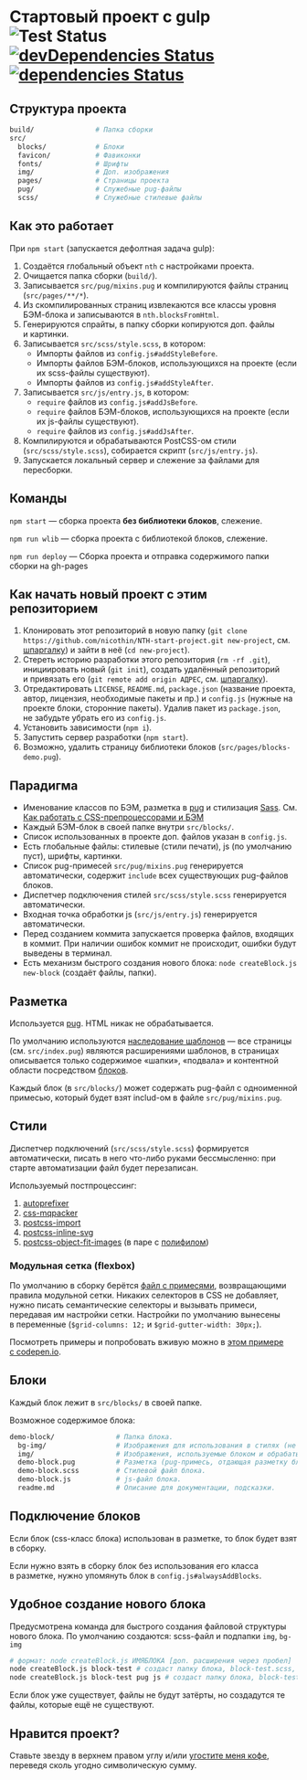 # Стартовый проект с gulp  ![Test Status](https://travis-ci.org/nicothin/NTH-start-project.svg?branch=master) [![devDependencies Status](https://david-dm.org/nicothin/NTH-start-project/dev-status.svg)](https://david-dm.org/nicothin/NTH-start-project?type=dev) [![dependencies Status](https://david-dm.org/nicothin/NTH-start-project/status.svg)](https://david-dm.org/nicothin/NTH-start-project)


## Структура проекта

```bash
build/               # Папка сборки
src/
  blocks/            # Блоки
  favicon/           # Фавиконки
  fonts/             # Шрифты
  img/               # Доп. изображения
  pages/             # Страницы проекта
  pug/               # Служебные pug-файлы
  scss/              # Служебные стилевые файлы
```


## Как это работает

При `npm start` (запускается дефолтная задача gulp):

1. Создаётся глобальный объект `nth` с настройками проекта.
5. Очищается папка сборки (`build/`).
5. Записывается `src/pug/mixins.pug` и компилируются файлы страниц (`src/pages/**/*`).
5. Из скомпилированных страниц извлекаются все классы уровня БЭМ-блока и записываются в `nth.blocksFromHtml`.
5. Генерируются спрайты, в папку сборки копируются доп. файлы и картинки.
5. Записывается `src/scss/style.scss`, в котором:
    - Импорты файлов из `config.js#addStyleBefore`.
    - Импорты файлов БЭМ-блоков, использующихся на проекте (если их scss-файлы существуют).
    - Импорты файлов из `config.js#addStyleAfter`.
5. Записывается `src/js/entry.js`, в котором:
    - `require` файлов из `config.js#addJsBefore`.
    - `require` файлов БЭМ-блоков, использующихся на проекте (если их js-файлы существуют).
    - `require` файлов из `config.js#addJsAfter`.
5. Компилируются и обрабатываются PostCSS-ом стили (`src/scss/style.scss`), собирается скрипт (`src/js/entry.js`).
5. Запускается локальный сервер и слежение за файлами для пересборки.


## Команды

`npm start` — сборка проекта **без библиотеки блоков**, слежение.

`npm run wlib` — сборка проекта с библиотекой блоков, слежение.

`npm run deploy` — Сборка проекта и отправка содержимого папки сборки на gh-pages


## Как начать новый проект c этим репозиторием

1. Клонировать этот репозиторий в новую папку (`git clone https://github.com/nicothin/NTH-start-project.git new-project`, см. [шпаргалку](https://github.com/nicothin/web-development/tree/master/git#%D0%9A%D0%BB%D0%BE%D0%BD%D0%B8%D1%80%D0%BE%D0%B2%D0%B0%D0%BD%D0%B8%D0%B5-%D1%80%D0%B5%D0%BF%D0%BE%D0%B7%D0%B8%D1%82%D0%BE%D1%80%D0%B8%D1%8F)) и зайти в неё (`cd new-project`).
2. Стереть историю разработки этого репозитория (`rm -rf .git`), инициировать новый (`git init`), создать удалённый репозиторий и привязать его (`git remote add origin АДРЕС`, см. [шпаргалку](https://github.com/nicothin/web-development/tree/master/git#%D0%A3%D0%B4%D0%B0%D0%BB%D1%91%D0%BD%D0%BD%D1%8B%D0%B5-%D1%80%D0%B5%D0%BF%D0%BE%D0%B7%D0%B8%D1%82%D0%BE%D1%80%D0%B8%D0%B8)).
3. Отредактировать `LICENSE`, `README.md`, `package.json` (название проекта, автор, лицензия, необходимые пакеты и пр.) и `config.js` (нужные на проекте блоки, сторонние пакеты). Удалив пакет из `package.json`, не забудьте убрать его из `config.js`.
4. Установить зависимости (`npm i`).
5. Запустить сервер разработки (`npm start`).
6. Возможно, удалить страницу библиотеки блоков (`src/pages/blocks-demo.pug`).


## Парадигма

- Именование классов по БЭМ, разметка в [pug](https://pugjs.org/) и стилизация [Sass](http://sass-lang.com/). См. [Как работать с CSS-препроцессорами и БЭМ](http://nicothin.github.io/idiomatic-pre-CSS/)
- Каждый БЭМ-блок в своей папке внутри `src/blocks/`.
- Список использованных в проекте доп. файлов указан в `config.js`.
- Есть глобальные файлы: стилевые (стили печати), js (по умолчанию пуст), шрифты, картинки.
- Список pug-примесей `src/pug/mixins.pug` генерируется автоматически, содержит `include` всех существующих pug-файлов блоков.
- Диспетчер подключения стилей `src/scss/style.scss` генерируется автоматически.
- Входная точка обработки js (`src/js/entry.js`) генерируется автоматически.
- Перед созданием коммита запускается проверка файлов, входящих в коммит. При наличии ошибок коммит не происходит, ошибки будут выведены в терминал.
- Есть механизм быстрого создания нового блока: `node createBlock.js new-block` (создаёт файлы, папки).


## Разметка

Используется [pug](https://pugjs.org/api/getting-started.html). HTML никак не обрабатывается.

По умолчанию используются [наследование шаблонов](https://pugjs.org/language/inheritance.html) — все страницы (см. `src/index.pug`) являются расширениями шаблонов, в страницах описывается только содержимое «шапки», «подвала» и контентной области посредством [блоков](https://pugjs.org/language/inheritance.html#block-append-prepend).

Каждый блок (в `src/blocks/`) может содержать pug-файл с одноименной примесью, который будет взят includ-ом в файле `src/pug/mixins.pug`.


## Стили

Диспетчер подключений (`src/scss/style.scss`) формируется автоматически, писать в него что-либо руками бессмысленно: при старте автоматизации файл будет перезаписан.

Используемый постпроцессинг:

1. [autoprefixer](https://github.com/postcss/autoprefixer)
2. [css-mqpacker](https://github.com/hail2u/node-css-mqpacker)
3. [postcss-import](https://github.com/postcss/postcss-import)
4. [postcss-inline-svg](https://github.com/TrySound/postcss-inline-svg)
6. [postcss-object-fit-images](https://github.com/ronik-design/postcss-object-fit-images) (в паре с [полифилом](https://github.com/bfred-it/object-fit-images))


### Модульная сетка (flexbox)

По умолчанию в сборку берётся [файл с примесями](https://github.com/nicothin/NTH-start-project/blob/master/src/scss/mixins/grid-mixins.scss), возвращающими правила модульной сетки. Никаких селекторов в CSS не добавляет, нужно писать семантические селекторы и вызывать примеси, передавая им настройки сетки. Настройки по умолчанию вынесены в переменные (`$grid-columns: 12;` и `$grid-gutter-width: 30px;`).

Посмотреть примеры и попробовать вживую можно в [этом примере с codepen.io](https://codepen.io/nicothin/pen/aJEOwE?editors=1100).


## Блоки

Каждый блок лежит в `src/blocks/` в своей папке.

Возможное содержимое блока:

```bash
demo-block/               # Папка блока.
  bg-img/                 # Изображения для использования в стилях (не обрабатываются автоматикой сборки).
  img/                    # Изображения, используемые блоком и обрабатываемые автоматикой сборки.
  demo-block.pug          # Разметка (pug-примесь, отдающая разметку блока, описание API примеси).
  demo-block.scss         # Стилевой файл блока.
  demo-block.js           # js-файл блока.
  readme.md               # Описание для документации, подсказки.
```


## Подключение блоков

Если блок (css-класс блока) использован в разметке, то блок будет взят в сборку.

Если нужно взять в сборку блок без использования его класса в разметке, нужно упомянуть блок в `config.js#alwaysAddBlocks`.


## Удобное создание нового блока

Предусмотрена команда для быстрого создания файловой структуры нового блока. По умолчанию создаются: scss-файл и подпапки `img`, `bg-img`

```bash
# формат: node createBlock.js ИМЯБЛОКА [доп. расширения через пробел]
node createBlock.js block-test # создаст папку блока, block-test.scss, подпапки img/ и bg-img/ для этого блока
node createBlock.js block-test pug js # создаст папку блока, block-test.scss, block-test.pug, block-test.js, подпапки img/ и bg-img/ для этого блока
```

Если блок уже существует, файлы не будут затёрты, но создадутся те файлы, которые ещё не существуют.


## Нравится проект?

Ставьте звезду в верхнем правом углу и/или [угостите меня кофе](https://money.yandex.ru/to/41001252765094), переведя сколь угодно символическую сумму.
